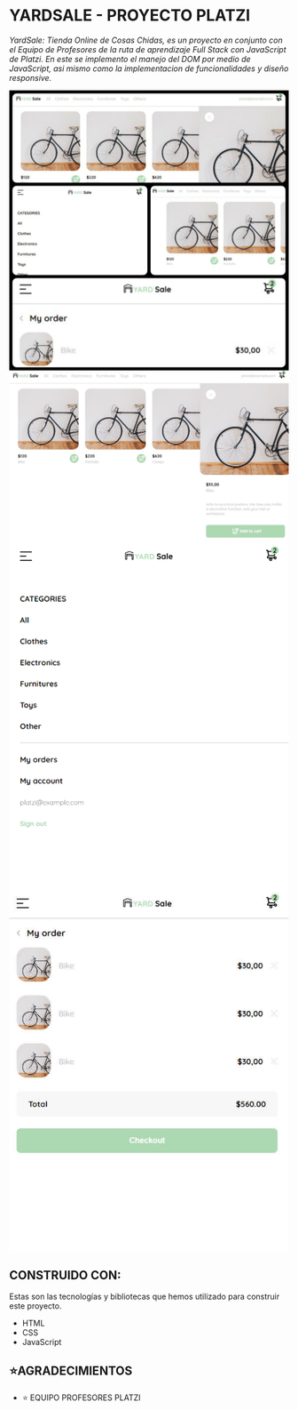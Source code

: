 # YARDSALE - PROYECTO PLATZI

_YardSale: Tienda Online de Cosas Chidas, es un proyecto en conjunto con el Equipo de Profesores de la ruta de aprendizaje Full Stack con JavaScript de Platzi. En este se implemento el manejo del DOM por medio de JavaScript, asi mismo como la implementacion de funcionalidades y diseño responsive._

<img src="https://github.com/ZzCristianzZ/Hyperblog/blob/main/YardSalecCollage.jpeg" width="800" align="middle" style="float: center;" >
 
<img src="https://github.com/ZzCristianzZ/Hyperblog/blob/main/3Yardsale.jpg" width="800" align="middle" style="float: center;" >

<img src="https://github.com/ZzCristianzZ/Hyperblog/blob/main/4Yardsale.PNG" width="800" align="middle" style="float: center;" >

<img src="https://github.com/ZzCristianzZ/Hyperblog/blob/main/5YardSale.jpg" width="800" align="middle" style="float: center;" >


## CONSTRUIDO CON:

Estas son las tecnologías y bibliotecas que hemos utilizado para construir este proyecto.

- HTML
- CSS
- JavaScript

## ⭐AGRADECIMIENTOS 
- ⭐ EQUIPO PROFESORES PLATZI
